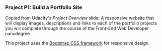 ### Project P1: Build a Portfolio Site

Copied from Udacity's *Project Overview* slide:
A responsive website that will display images, descriptions and links to each of the portfolio projects you will complete through the course of the Front-End Web Developer nanodegree.

This project uses the [Bootstrap CSS framework](http://getbootstrap.com/) for responsive design.